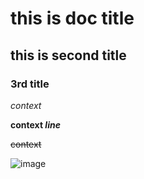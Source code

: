 # this is doc title

## this is second title

### 3rd title

*context*

**context _line_**

~~context~~

![image](https://github.com/shiep18/EIS2020/blob/master/markdowncheatsheet.JPG)
